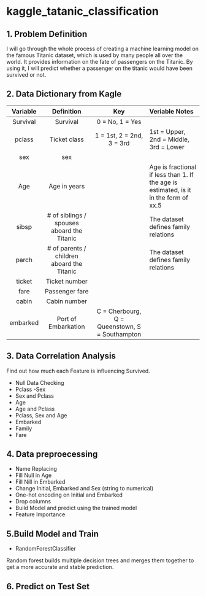 # kaggle_tatanic_classification

## 1. Problem Definition

I will go through the whole process of creating a machine learning model on the famous Titanic dataset, which is used by many people all over the world. It provides information on the fate of passengers on the Titanic. By using it, I will predict whether a passenger on the titanic would have been survived or not.
 
## 2. Data Dictionary from Kagle

|Variable|Definition|Key|Veriable Notes|
|:---:|:---:|:----:|:-----|
|Survival|Survival|0 = No, 1 = Yes| | 
|pclass|Ticket class|1 = 1st, 2 = 2nd, 3 = 3rd|1st = Upper, 2nd = Middle, 3rd = Lower |
|sex|sex|||
|Age|Age in years||Age is fractional if less than 1. If the age is estimated, is it in the form of xx.5|
|sibsp|# of siblings / spouses aboard the Titanic||The dataset defines family relations|
|parch|	# of parents / children aboard the Titanic||The dataset defines family relations|
|ticket|Ticket number||
|fare|	Passenger fare||
|cabin|Cabin number||
|embarked|	Port of Embarkation|C = Cherbourg, Q = Queenstown, S = Southampton||

## 3. Data Correlation Analysis
Find out how much each Feature is influencing Survived.
- Null Data Checking
- Pclass
 -Sex
- Sex and Pclass
- Age
- Age and Pclass
- Pclass, Sex and Age
- Embarked
- Family 
- Fare

## 4. Data preproecessing

- Name Replacing
- Fill Null in Age
- Fill Nill in Embarked
- Change Initial, Embarked and Sex (string to numerical)
- One-hot encoding on Initial and Embarked
- Drop columns
- Build Model and predict using the trained model
- Feature Importance

## 5.Build Model and Train

- RandomForestClassifier

Random forest builds multiple decision trees and merges them together to get a more accurate and stable prediction.

## 6. Predict on Test Set
